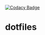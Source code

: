 [![Codacy Badge](https://api.codacy.com/project/badge/Grade/2dc7d1632a8b4440b61e93155ff75e4b)](https://www.codacy.com/app/fr1v/dotfiles?utm_source=github.com&amp;utm_medium=referral&amp;utm_content=ajb3ll/dotfiles&amp;utm_campaign=Badge_Grade)

# dotfiles
